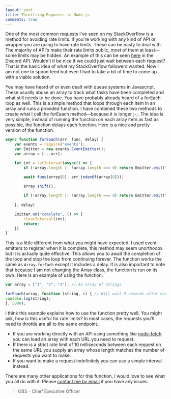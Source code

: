 ```yaml
---
layout: post
title: Throttling Requests in Node.js
comments: true
---
```


One of the most common requests I've seen on my StackOverflow is a method for avoiding rate limits. If you're working with any kind of API or wrapper you are going to have rate limits. These can be nasty to deal with. The majority of API's make their rate limits public, most of them at least—some limits may be hidden. An example of this can be seen [here](https://discord.com/developers/docs/topics/rate-limits) in the Discord API. Wouldn't it be nice if we could just wait between each request? That is the basic idea of what my StackOverflow followers wanted. Now I am not one to spoon feed but even I had to take a bit of time to come up with a viable solution. 

You may have heard of or even dealt with queue systems in Javascript. These usually abuse an array to track what tasks have been completed and what still needs to be done. You have probably already heard of a forEach loop as well. This is a simple method that loops through each item in an array and runs a provided function. I have combined these two methods to create what I call the forEaach method—because it is longer ;-;. The idea is very simple, instead of running the function on each array item as fast as possible, the function delays each function. Here is a nice and pretty version of the function.
```js
async function forEaach(arr, func, delay) {
	var events = require('events');
	var Emitter = new events.EventEmitter();
	var array = [...arr];

	let int = setInterval(async() => {
		if (!array.length || !array.length === 0) return Emitter.emit("complete");

		await func(array[0], arr.indexOf(array[0]));

		array.shift();
		
        if (!array.length || !array.length === 0) return Emitter.emit("complete");
	
    }, delay)

	Emitter.on("complete", () => {
		clearInterval(int);
		return;
	})
}
```
This is a little different from what you might have expected. I used event emitters to register when it is complete, this method may seem unorthodox but it is actually quite effective. This allows you to await the completion of the loop and stop the loop from continuing forever. The function works the same as `Array.forEach` except it includes a delay. It is also important to note that because I am not changing the Array class, the function is run on its own. Here is an example of using the function.
```js
var array = ["1", "2", "3"]; // An array of strings

forEaach(array, function (string, i) { // Will wait 5 seconds after each string is logged.
console.log(string);
}, 5000);
```
I think this example explains how to use the function pretty well. You might ask, how is this useful for rate limits? In most cases, the requests you'll need to throttle are all to the same endpoint. 
- If you are working directly with an API using something like [node-fetch](https://www.npmjs.com/package/node-fetch) you can load an array with each URL you need to request. 
- If there is a strict rate limit of 10 milliseconds between each request on the same URL you supply an array whose length matches the number of requests you want to make. 
- If you want to make a request indefinitely you can use a simple interval instead.

There are many other applications for this function, I would love to see what you all do with it. Please [contact me by email](mailto:obs@obs.wtf) if you have any issues.


> OBS - Chief Executive Officer